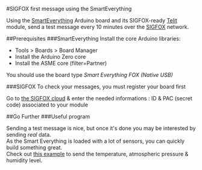 #SIGFOX first message using the SmartEverything


Using the [SmartEverything](http://smarteverything.it) Arduino board and its SIGFOX-ready [Telit](http://www.telit.com/products/product-service-selector/product-service-selector/show/product/le51-868-s/) module, send a test message every 10 minutes over the [SIGFOX](http://makers.sigfox.com) network.

##Prerequisites
###SmartEverything
Install the core Arduino libraries:  

* Tools > Boards > Board Manager
* Install the Arduino Zero core
* Install the ASME core (filter=Partner)

You should use the board type _Smart Everything FOX (Native USB)_

###SIGFOX
To check your messages, you must register your board first

Go to [the SIGFOX cloud](http://backend.sigfox.com/activate) & enter the needed informations : ID & PAC (secret code) associated to your module
	
##Go Further
###Useful program

Sending a test message is nice, but once it's done you may  be interested by sending *real* data.  
As the Smart Everything is loaded with a lot of sensors, you can quickly build something great.  
Check out [this example](https://github.com/nicolsc/sigfox-weather-station) to send the temperature, atmospheric pressure & humidity level.
